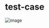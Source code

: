 # test-case
![image](https://github.com/user-attachments/assets/4ad109dc-6547-4f5c-970b-6987d63a8061)
